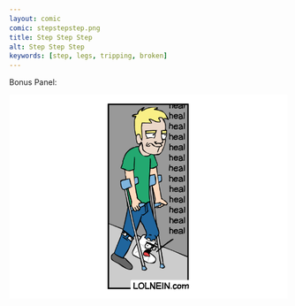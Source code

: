 ```yaml
---
layout: comic
comic: stepstepstep.png
title: Step Step Step
alt: Step Step Step
keywords: [step, legs, tripping, broken]
---
```


Bonus Panel:

![Step Step Step Bonus Panel](/images/stepstepstep_bonus.png)

